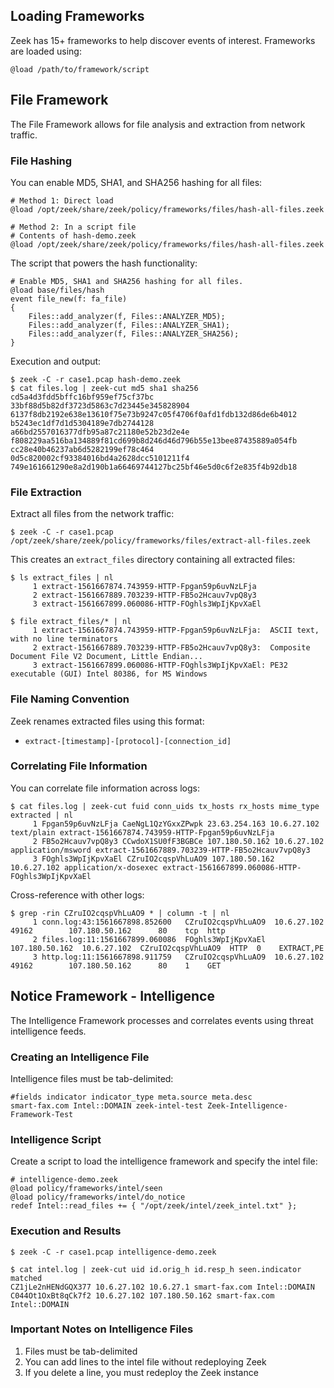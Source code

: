 ## Loading Frameworks
Zeek has 15+ frameworks to help discover events of interest. Frameworks are loaded using:

```zeek
@load /path/to/framework/script
```
## File Framework

The File Framework allows for file analysis and extraction from network traffic.
### File Hashing
You can enable MD5, SHA1, and SHA256 hashing for all files:

```zeek
# Method 1: Direct load
@load /opt/zeek/share/zeek/policy/frameworks/files/hash-all-files.zeek

# Method 2: In a script file
# Contents of hash-demo.zeek
@load /opt/zeek/share/zeek/policy/frameworks/files/hash-all-files.zeek
```

The script that powers the hash functionality:

```zeek
# Enable MD5, SHA1 and SHA256 hashing for all files.
@load base/files/hash
event file_new(f: fa_file)
{
    Files::add_analyzer(f, Files::ANALYZER_MD5);
    Files::add_analyzer(f, Files::ANALYZER_SHA1);
    Files::add_analyzer(f, Files::ANALYZER_SHA256);
}
```

Execution and output:

```
$ zeek -C -r case1.pcap hash-demo.zeek
$ cat files.log | zeek-cut md5 sha1 sha256
cd5a4d3fdd5bffc16bf959ef75cf37bc 33bf88d5b82df3723d5863c7d23445e345828904 6137f8db2192e638e13610f75e73b9247c05f4706f0afd1fdb132d86de6b4012
b5243ec1df7d1d5304189e7db2744128 a66bd2557016377dfb95a87c21180e52b23d2e4e f808229aa516ba134889f81cd699b8d246d46d796b55e13bee87435889a054fb
cc28e40b46237ab6d5282199ef78c464 0d5c820002cf93384016bd4a2628dcc5101211f4 749e161661290e8a2d190b1a66469744127bc25bf46e5d0c6f2e835f4b92db18
```
### File Extraction
Extract all files from the network traffic:

```zeek
$ zeek -C -r case1.pcap /opt/zeek/share/zeek/policy/frameworks/files/extract-all-files.zeek
```

This creates an `extract_files` directory containing all extracted files:

```
$ ls extract_files | nl
     1 extract-1561667874.743959-HTTP-Fpgan59p6uvNzLFja
     2 extract-1561667889.703239-HTTP-FB5o2Hcauv7vpQ8y3
     3 extract-1561667899.060086-HTTP-FOghls3WpIjKpvXaEl

$ file extract_files/* | nl
     1 extract-1561667874.743959-HTTP-Fpgan59p6uvNzLFja:  ASCII text, with no line terminators
     2 extract-1561667889.703239-HTTP-FB5o2Hcauv7vpQ8y3:  Composite Document File V2 Document, Little Endian...
     3 extract-1561667899.060086-HTTP-FOghls3WpIjKpvXaEl: PE32 executable (GUI) Intel 80386, for MS Windows
```
### File Naming Convention
Zeek renames extracted files using this format:

- `extract-[timestamp]-[protocol]-[connection_id]`
### Correlating File Information
You can correlate file information across logs:

```
$ cat files.log | zeek-cut fuid conn_uids tx_hosts rx_hosts mime_type extracted | nl
     1 Fpgan59p6uvNzLFja CaeNgL1QzYGxxZPwpk 23.63.254.163 10.6.27.102 text/plain extract-1561667874.743959-HTTP-Fpgan59p6uvNzLFja
     2 FB5o2Hcauv7vpQ8y3 CCwdoX1SU0fF3BGBCe 107.180.50.162 10.6.27.102 application/msword extract-1561667889.703239-HTTP-FB5o2Hcauv7vpQ8y3
     3 FOghls3WpIjKpvXaEl CZruIO2cqspVhLuAO9 107.180.50.162 10.6.27.102 application/x-dosexec extract-1561667899.060086-HTTP-FOghls3WpIjKpvXaEl
```

Cross-reference with other logs:

```
$ grep -rin CZruIO2cqspVhLuAO9 * | column -t | nl
     1 conn.log:43:1561667898.852600   CZruIO2cqspVhLuAO9  10.6.27.102     49162        107.180.50.162      80    tcp  http        
     2 files.log:11:1561667899.060086  FOghls3WpIjKpvXaEl  107.180.50.162  10.6.27.102  CZruIO2cqspVhLuAO9  HTTP  0    EXTRACT,PE  
     3 http.log:11:1561667898.911759   CZruIO2cqspVhLuAO9  10.6.27.102     49162        107.180.50.162      80    1    GET
```
## Notice Framework - Intelligence
The Intelligence Framework processes and correlates events using threat intelligence feeds.
### Creating an Intelligence File
Intelligence files must be tab-delimited:

```
#fields indicator indicator_type meta.source meta.desc
smart-fax.com Intel::DOMAIN zeek-intel-test Zeek-Intelligence-Framework-Test
```
### Intelligence Script
Create a script to load the intelligence framework and specify the intel file:

```zeek
# intelligence-demo.zeek
@load policy/frameworks/intel/seen
@load policy/frameworks/intel/do_notice
redef Intel::read_files += { "/opt/zeek/intel/zeek_intel.txt" }; 
```
### Execution and Results
```
$ zeek -C -r case1.pcap intelligence-demo.zeek 

$ cat intel.log | zeek-cut uid id.orig_h id.resp_h seen.indicator matched
CZ1jLe2nHENdGQX377 10.6.27.102 10.6.27.1 smart-fax.com Intel::DOMAIN        
C044Ot1OxBt8qCk7f2 10.6.27.102 107.180.50.162 smart-fax.com Intel::DOMAIN 
```
### Important Notes on Intelligence Files
1. Files must be tab-delimited
2. You can add lines to the intel file without redeploying Zeek
3. If you delete a line, you must redeploy the Zeek instance
